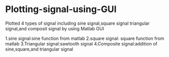 # Plotting-signal-using-GUI
Plotted 4 types of signal including sine signal,square signal triangular signal,and composit signal by using Matlab GUI

1.sine signal:sine function from matlab
2.square signal: square function from matlab
3.Triangular signal:sawtooth signal
4.Composite signal:addition of sine,square,and triangular signal

